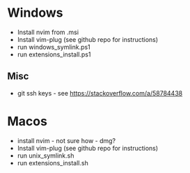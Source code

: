 # Windows
* Install nvim from .msi
* Install vim-plug (see github repo for instructions)
* run windows_symlink.ps1
* run extensions_install.ps1

## Misc
* git ssh keys - see https://stackoverflow.com/a/58784438


# Macos
* install nvim - not sure how - dmg?
* Install vim-plug (see github repo for instructions)
* run unix_symlink.sh
* run extensions_install.sh
